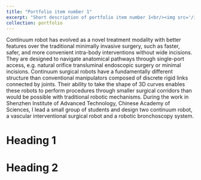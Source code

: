 ```yaml
---
title: "Portfolio item number 1"
excerpt: "Short description of portfolio item number 1<br/><img src='/images/500x300.png'>"
collection: portfolio   
---
```



Continuum robot has evolved as a novel treatment modality with better features over the traditional minimally invasive surgery, such as faster, safer, and more convenient intra-body interventions without wide incisions. They are designed to navigate
anatomical pathways through single-port access, e.g. natural orifice transluminal endoscopic surgery or minimal incisions. Continuum surgical robots have a fundamentally different structure than
conventional manipulators composed of discrete rigid links connected by joints. Their
ability to take the shape of 3D curves enables these robots to perform procedures
through smaller surgical corridors than would be possible with traditional robotic
mechanisms.
During the work in Shenzhen Institute of Advanced Technology, Chinese Academy of Sciences, I lead a small group of students and design two continuum robot, a vascular interventional surgical robot and a robotic bronchoscopy system.


Heading 1
======

Heading 2
======


[//]: # (This is an item in your portfolio. It can be have images or nice text. If you name the file .md, it will be parsed as markdown. If you name the file .html, it will be parsed as HTML. )
